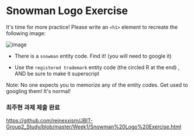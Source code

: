# Snowman Logo Exercise
It's time for more practice!  Please write an `<h1>` element to recreate the following image:

![image](https://user-images.githubusercontent.com/60064471/194911421-cc62d947-0579-44dc-ac4f-0aa0dd25eb98.png)

- There is a `snowman` entity code.  Find it! (you will need to google it)

- Use the `registered trademark` entity code (the circled R at the end) , AND be sure to make it superscript

Note: No one expects you to memorize any of the entity codes.  Get used to googling them! It's normal!

### 최주현 과제 제출 완료
<https://github.com/reinexxism/JBIT-Group2_Study/blob/master/Week1/Snowman%20Logo%20Exercise.html>
